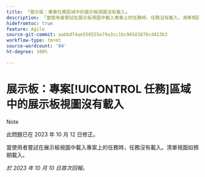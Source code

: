 ```yaml
---
title: 「展示板：專案任務區域中的展示板視圖沒有載入」
description: 「當使用者嘗試在展示板視圖中載入專案上的任務時，任務沒有載入。清單視圖如預期載入。」
hidefromtoc: true
feature: Agile
source-git-commit: aabbd74ae558555e79a3cc1bc96583878cd413b3
workflow-type: tm+mt
source-wordcount: '84'
ht-degree: 100%

---
```



# 展示板：專案[!UICONTROL 任務]區域中的展示板視圖沒有載入

>[!NOTE]
>
>此問題已在 2023 年 10 月 12 日修正。

當使用者嘗試在展示板視圖中載入專案上的任務時，任務沒有載入。清單視圖如預期載入。

_於 2023 年 10 月 10 日首次回報。_
